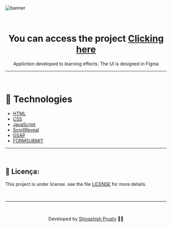 ![banner](https://github.com/user-attachments/assets/c0039ae0-35cd-40a1-b099-db7a60d64ae7)


<br/>

<h1 align="center">You can access the project <a href="https://main--ps-verse.netlify.app" target="_blank">Clicking here</a></h1>

<p align="center">Appliction developed to learning effects. The UI is designed in Figma </p>

---

</br>

# 🚀 Technologies

- [HTML](https://www.w3schools.com/html/)
- [CSS](https://www.w3schools.com/css/)
- [JavaScript](https://developer.mozilla.org/en-US/docs/Web/JavaScript)
- [ScrollReveal](https://scrollrevealjs.org/)
- [GSAP](https://greensock.com/gsap/)
- [FORMSUBMIT](https://formsubmit.co/)

---

<br/>

## 📝 Licença:

This project is under license. see the file [LICENSE](LICENSE.md) for more details.

<br/>

---

<br/>

<p align="center"> Developed by <a href="https://github.com/PrShivashish">Shivashish Prusty</a> ✌🏼</p>
